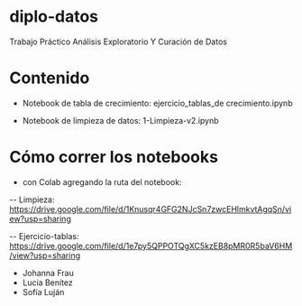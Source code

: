 # diplo-datos

Trabajo Práctico Análisis Exploratorio Y Curación de Datos

# Contenido
- Notebook de tabla de crecimiento:  ejercicio_tablas_de crecimiento.ipynb

- Notebook de limpieza de datos: 1-Limpieza-v2.ipynb

# Cómo correr los notebooks

- con Colab agregando la ruta del notebook:

-- Limpieza: https://drive.google.com/file/d/1Knusqr4GFG2NJcSn7zwcEHlmkvtAgqSn/view?usp=sharing

-- Ejercicio-tablas: https://drive.google.com/file/d/1e7py5QPPOTQgXC5kzEB8pMR0R5baV6HM/view?usp=sharing



- Johanna Frau
- Lucia Benítez
- Sofía Luján


 
